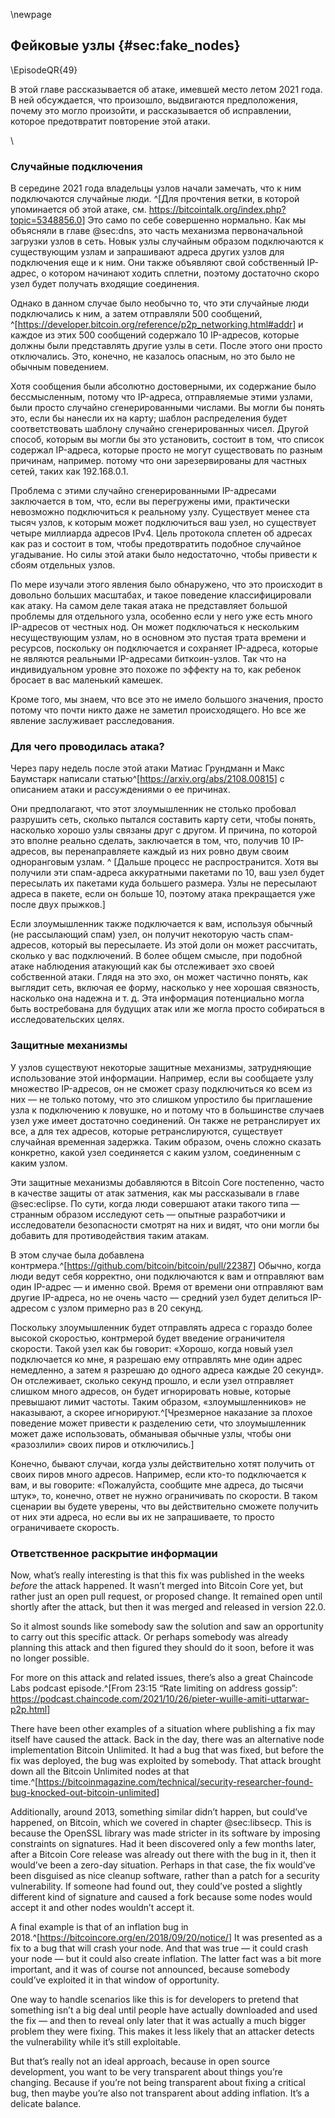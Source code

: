\newpage
## Фейковые узлы {#sec:fake_nodes}

\EpisodeQR{49}

В этой главе рассказывается об атаке, имевшей место летом 2021 года. В ней обсуждается, что произошло, выдвигаются предположения, почему это могло произойти, и рассказывается об исправлении, которое предотвратит повторение этой атаки.

<!-- Blank line to move the next section header below the QR code -->
\

### Случайные подключения

В середине 2021 года владельцы узлов начали замечать, что к ним подключаются случайные люди. ^[Для прочтения ветки, в которой упоминается об этой атаке, см. <https://bitcointalk.org/index.php?topic=5348856.0>] Это само по себе совершенно нормально. Как мы объясняли в главе @sec:dns, это часть механизма первоначальной загрузки узлов в сеть. Новык узлы случайным образом подключаются к существующим узлам и запрашивают адреса других узлов для подключения еще и к ним. Они также объявляют свой собственный IP-адрес, о котором начинают ходить сплетни, поэтому достаточно скоро узел будет получать входящие соединения.

Однако в данном случае было необычно то, что эти случайные люди подключались к ним, а затем отправляли 500 сообщений, ^[<https://developer.bitcoin.org/reference/p2p_networking.html#addr>] и каждое из этих 500 сообщений содержало 10 IP-адресов, которые должны были представлять другие узлы в сети. После этого они просто отключались. Это, конечно, не казалось опасным, но это было не обычным поведением.

Хотя сообщения были абсолютно достоверными, их содержание было бессмысленным, потому что IP-адреса, отправляемые этими узлами, были просто случайно сгенерированными числами. Вы могли бы понять это, если бы нанесли их на карту; шаблон распределения будет соответствовать шаблону случайно сгенерированных чисел. Другой способ, которым вы могли бы это установить, состоит в том, что список содержал IP-адреса, которые просто не могут существовать по разным причинам, например. потому что они зарезервированы для частных сетей, таких как 192.168.0.1.

Проблема с этими случайно сгенерированными IP-адресами заключается в том, что, если вы перегружены ими, практически невозможно подключиться к реальному узлу. Существует менее ста тысяч узлов, к которым может подключиться ваш узел, но существует четыре миллиарда адресов IPv4. Цель протокола сплетен об адресах как раз и состоит в том, чтобы предотвратить подобное случайное угадывание. Но силы этой атаки было недостаточно, чтобы привести к сбоям отдельных узлов.

По мере изучали этого явления было обнаружено, что это происходит в довольно больших масштабах, и такое поведение классифицировали как атаку. На самом деле такая атака не представляет большой проблемы для отдельного узла, особенно если у него уже есть много IP-адресов от честных нод. Он может подключаться к нескольким несуществующим узлам, но в основном это пустая трата времени и ресурсов, поскольку он подключается и сохраняет IP-адреса, которые не являются реальными IP-адресами биткоин-узлов. Так что на индивидуальном уровне это похоже по эффекту на то, как ребенок бросает в вас маленький камешек.

Кроме того, мы знаем, что все это не имело большого значения, просто потому что почти никто даже не заметил происходящего. Но все же явление заслуживает расследования.

### Для чего проводилась атака?

Через пару недель после этой атаки Матиас Грундманн и Макс Баумстарк написали статью^[<https://arxiv.org/abs/2108.00815>] с описанием атаки и рассуждениями о ее причинах.

Они предполагают, что этот злоумышленник не столько пробовал разрушить сеть, сколько пытался составить карту сети, чтобы понять, насколько хорошо узлы связаны друг с другом. И причина, по которой это вполне реально сделать, заключается в том, что, получив 10 IP-адресов, вы перенаправляете каждый из них ровно двум своим одноранговым узлам. ^ [Дальше процесс не распространится. Хотя вы получили эти спам-адреса аккуратными пакетами по 10, ваш узел будет пересылать их пакетами куда большего размера. Узлы не пересылают адреса в пакете, если он больше 10, поэтому атака прекращается уже после двух прыжков.]

Если злоумышленник также подключается к вам, используя обычный (не рассылающий спам) узел, он получит некоторую часть спам-адресов, который вы пересылаете. Из этой доли он может рассчитать, сколько у вас подключений. В более общем смысле, при подобной атаке наблюдения атакующий как бы отслеживает эхо своей собственной атаки. Глядя на это эхо, он может частично понять, как выглядит сеть, включая ее форму, насколько у нее хорошая связность, насколько она надежна и т. д. Эта информация потенциально могла быть востребована для будущих атак или же могла просто собираться в исследовательских целях.

### Защитные механизмы

У узлов существуют некоторые защитные механизмы, затрудняющие использование этой информации. Например, если вы сообщаете узлу множество IP-адресов, он не сможет сразу подключиться ко всем из них — не только потому, что это слишком упростило бы приглашение узла к подключению к ловушке, но и потому что в большинстве случаев узел уже имеет достаточно соединений. Он также не ретранслирует их все, а для тех адресов, которые ретранслируются, существует случайная временная задержка. Таким образом, очень сложно сказать конкретно, какой узел соединяется с каким узлом, соединенным с каким узлом.

Эти защитные механизмы добавляются в Bitcoin Core постепенно, часто в качестве защиты от атак затмения, как мы рассказывали в главе @sec:eclipse. По сути, когда люди совершают атаки такого типа — странным образом исследуют сеть — опытные разработчики и исследователи безопасности смотрят на них и видят, что они могли бы добавить для противодействия таким атакам.

В этом случае была добавлена контрмера.^[<https://github.com/bitcoin/bitcoin/pull/22387>] Обычно, когда люди ведут себя корректно, они подключаются к вам и отправляют вам один IP-адрес — и именно свой. Время от времени они отправляют вам другие IP-адреса, но не очень часто — средний узел будет делиться IP-адресом с узлом примерно раз в 20 секунд.

Поскольку злоумышленник будет отправлять адреса с гораздо более высокой скоростью, контрмерой будет введение ограничителя скорости. Такой узел как бы говорит: «Хорошо, когда новый узел подключается ко мне, я разрешаю ему отправлять мне один адрес немедленно, а затем я разрешаю до одного адреса каждые 20 секунд». Он отслеживает, сколько секунд прошло, и если узел отправляет слишком много адресов, он будет игнорировать новые, которые превышают лимит частоты. Таким образом, «злоумышленников» не наказывают, а скорее игнорируют.^[Чрезмерное наказание за плохое поведение может привести к разделению сети, что злоумышленник может даже использовать, обманывая обычные узлы, чтобы они «разозлили» своих пиров и отключились.]

Конечно, бывают случаи, когда узлы действительно хотят получить от своих пиров много адресов. Например, если кто-то подключается к вам, и вы говорите: «Пожалуйста, сообщите мне адреса, до тысячи штук», то, конечно, ответ не нужно ограничивать по скорости. В таком сценарии вы будете уверены, что вы действительно сможете получить от них эти адреса, но если вы их не запрашиваете, то просто ограничиваете скорость.

### Ответственное раскрытие информации

Now, what’s really interesting is that this fix was published in the weeks _before_ the attack happened. It wasn’t merged into Bitcoin Core yet, but rather just an open pull request, or proposed change. It remained open until shortly after the attack, but then it was merged and released in version 22.0.

So it almost sounds like somebody saw the solution and saw an opportunity to carry out this specific attack. Or perhaps somebody was already planning this attack and then figured they should do it soon, before it was no longer possible.

For more on this attack and related issues, there’s also a great Chaincode Labs podcast episode.^[From 23:15 “Rate limiting on address gossip”: <https://podcast.chaincode.com/2021/10/26/pieter-wuille-amiti-uttarwar-p2p.html>]

There have been other examples of a situation where publishing a fix may itself have caused the attack. Back in the day, there was an alternative node implementation Bitcoin Unlimited. It had a bug that was fixed, but before the fix was deployed, the bug was exploited by somebody. That attack brought down all the Bitcoin Unlimited nodes at that time.^[<https://bitcoinmagazine.com/technical/security-researcher-found-bug-knocked-out-bitcoin-unlimited>]

Additionally, around 2013, something similar didn’t happen, but could’ve happened, on Bitcoin, which we covered in chapter @sec:libsecp. This is because the OpenSSL library was made stricter in its software by imposing constraints on signatures. Had it been discovered only a few months later, after a Bitcoin Core release was already out there with the bug in it, then it would’ve been a zero-day situation. Perhaps in that case, the fix would’ve been disguised as nice cleanup software, rather than a patch for a security vulnerability. If someone had found out, they could’ve posted a slightly different kind of signature and caused a fork because some nodes would accept it and other nodes wouldn’t accept it.

A final example is that of an inflation bug in 2018.^[<https://bitcoincore.org/en/2018/09/20/notice/>] It was presented as a fix to a bug that will crash your node. And that was true — it could crash your node — but it could also create inflation. The latter fact was a bit more important, and it was of course not announced, because somebody could’ve exploited it in that window of opportunity.

One way to handle scenarios like this is for developers to pretend that something isn’t a big deal until people have actually downloaded and used the fix — and then to reveal only later that it was actually a much bigger problem they were fixing. This makes it less likely that an attacker detects the vulnerability while it’s still exploitable.

But that’s really not an ideal approach, because in open source development, you want to be very transparent about things you’re changing. Because if you’re not being transparent about fixing a critical bug, then maybe you’re also not transparent about adding inflation. It’s a delicate balance.
